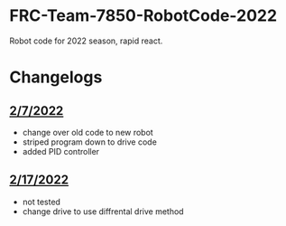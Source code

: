 # FRC-Team-7850-RobotCode-2022
Robot code for 2022 season, rapid react.

# Changelogs

## [2/7/2022](https://github.com/frcteam7850/FRC-Team-7850-RobotCode-2022/tree/main/Main%20Robot%20Code%202.7.2022)
- change over old code to new robot
- striped program down to drive code
- added PID controller

## [2/17/2022](https://github.com/frcteam7850/FRC-Team-7850-RobotCode-2022/tree/main/Main%20Robot%20Code%202.17.2022)
- not tested
- change drive to use diffrental drive method
